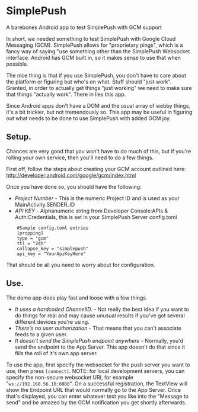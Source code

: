 # SimplePush
A barebones Android app to test SimplePush with GCM support

In short, we needed something to test SimplePush with Google Cloud Messaging (GCM). SimplePush allows for "proprietary pings", which is a fancy way of saying "use something other than the SimplePush Websocket interface. Android has GCM built in, so it makes sense to use that when possible.

The nice thing is that if you use SimplePush, you don't have to care about the platform or figuring but who's on what. Stuff should "just work". Granted, in order to actually get things "just working" we need to make sure that things "actually work". There in lies this app.

Since Android apps don't have a DOM and the usual array of webby things, it's a bit trickier, but not tremendously so. This app may be useful in figuring out what needs to be done to use SimplePush with added GCM joy.

## Setup.
Chances are very good that you won't have to do much of this, but if you're rolling your own service, then you'll need to do a few things.

First off, follow the steps about creating your GCM account outlined here:
http://developer.android.com/google/gcm/index.html

Once you have done so, you should have the following:

* *Project Number* - This is the numeric Project ID and is used as your MainActivity.SENDER_ID
* *API KEY* - Alphanumeric string from Developer Console:APIs & Auth:Credentials, this is set in your SimplePush Server config.toml
```
    #Sample config.toml entries
    [propping]
    type = "gcm"
    ttl = "24h"
    collapse_key = "simplepush"
    api_key = "YourApiKeyHere"
```
That should be all you need to worry about for configuration.

## Use.
The demo app does play fast and loose with a few things.

* *It uses a hardcoded ChannelID.* - Not really the best idea if you want to do things for real and may cause unusual results if you've got several different devices you're using.
* *There's no user authorization* - That means that you can't associate feeds to a given user.
* *It doesn't send the SimplePush endpoint anywhere* - Normally, you'd send the endpoint to the App Server. This app doesn't do that since it fills the roll of it's own app server.

To use the app, first specify the websocket for the push server you want to use, then press ```[connect]```. NOTE: for local development servers, you can specify the non-secure websocket URI, for example "```ws://192.168.56.10:8080```".
On a successful registration, the TextView will show the Endpoint URL that would normally go to the App Server. Once that's displayed, you can enter whatever text you like into the "Message to send" and be amazed by the GCM notification you get shortly afterwards.
